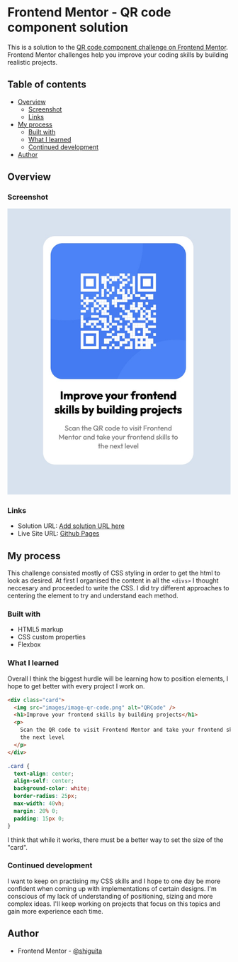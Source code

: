 # Frontend Mentor - QR code component solution

This is a solution to the [QR code component challenge on Frontend Mentor](https://www.frontendmentor.io/challenges/qr-code-component-iux_sIO_H). Frontend Mentor challenges help you improve your coding skills by building realistic projects.

## Table of contents

- [Overview](#overview)
  - [Screenshot](#screenshot)
  - [Links](#links)
- [My process](#my-process)
  - [Built with](#built-with)
  - [What I learned](#what-i-learned)
  - [Continued development](#continued-development)
- [Author](#author)

## Overview

### Screenshot

![screenshot](screenshot.jpg)

### Links

- Solution URL: [Add solution URL here](https://your-solution-url.com)
- Live Site URL: [Github Pages](https://shiguita.github.io/FM-QR_Component/)

## My process

This challenge consisted mostly of CSS styling in order to get the html to look as desired. At first I organised the content in all the `<divs>` I thought neccesary and proceeded to write the CSS. I did try different approaches to centering the element to try and understand each method.

### Built with

- HTML5 markup
- CSS custom properties
- Flexbox

### What I learned

Overall I think the biggest hurdle will be learning how to position elements, I hope to get better with every project I work on.

```html
<div class="card">
  <img src="images/image-qr-code.png" alt="QRCode" />
  <h1>Improve your frontend skills by building projects</h1>
  <p>
    Scan the QR code to visit Frontend Mentor and take your frontend skills to
    the next level
  </p>
</div>
```

```css
.card {
  text-align: center;
  align-self: center;
  background-color: white;
  border-radius: 25px;
  max-width: 40vh;
  margin: 20% 0;
  padding: 15px 0;
}
```

I think that while it works, there must be a better way to set the size of the "card".

### Continued development

I want to keep on practising my CSS skills and I hope to one day be more confident when coming up with implementations of certain designs. I'm conscious of my lack of understanding of positioning, sizing and more complex ideas. I'll keep working on projects that focus on this topics and gain more experience each time.

## Author

- Frontend Mentor - [@shiguita](https://www.frontendmentor.io/profile/shiguita)
